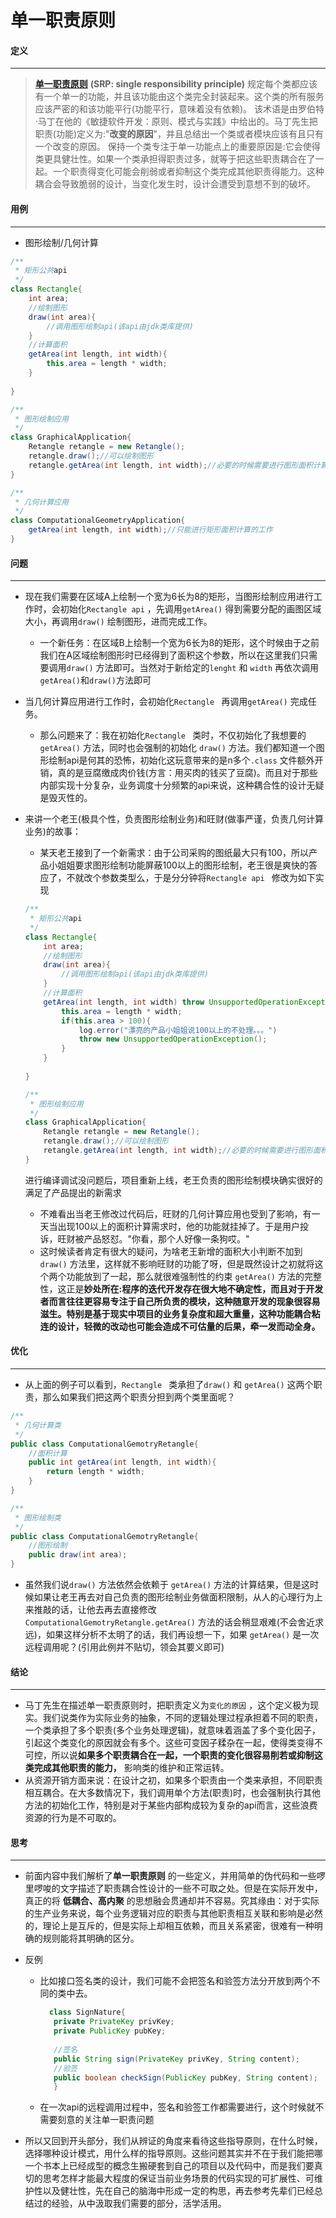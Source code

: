 # 单一职责原则



####  定义

---

> [**单一职责原则**](https://zh.wikipedia.org/wiki/%E5%8D%95%E4%B8%80%E5%8A%9F%E8%83%BD%E5%8E%9F%E5%88%99) **(SRP: single responsibility principle)** 规定每个类都应该有一个单一的功能，并且该功能由这个类完全封装起来。这个类的所有服务应该严密的和该功能平行(功能平行，意味着没有依赖)。                                                                                                    该术语是由罗伯特·马丁在他的《敏捷软件开发：原则、模式与实践》中给出的。马丁先生把职责(功能)定义为:"**改变的原因**"，并且总结出一个类或者模块应该有且只有一个改变的原因。                                                                                                                  保持一个类专注于单一功能点上的重要原因是:它会使得类更具健壮性。如果一个类承担得职责过多，就等于把这些职责耦合在了一起。一个职责得变化可能会削弱或者抑制这个类完成其他职责得能力。这种耦合会导致脆弱的设计，当变化发生时，设计会遭受到意想不到的破坏。



#### 用例

---

* 图形绘制/几何计算

``` java
/**
 * 矩形公共api
 */
class Rectangle{
    int area;
    //绘制图形
    draw(int area){
        //调用图形绘制api(该api由jdk类库提供)
    }
    //计算面积
    getArea(int length, int width){
        this.area = length * width;
    }
        
}

/**
 * 图形绘制应用
 */
class GraphicalApplication{
    Retangle retangle = new Retangle();
    retangle.draw();//可以绘制图形
    retangle.getArea(int length, int width);//必要的时候需要进行图形面积计算(比如:根据计算得到的图形面积确定绘画区域的大小)
}

/**
 * 几何计算应用
 */
class ComputationalGeometryApplication{
    getArea(int length, int width);//只能进行矩形面积计算的工作
}
```



#### 问题

---

* 现在我们需要在区域A上绘制一个宽为6长为8的矩形，当图形绘制应用进行工作时，会初始化`Rectangle api` ，先调用`getArea()` 得到需要分配的画图区域大小，再调用`draw()` 绘制图形，进而完成工作。

  * 一个新任务：在区域B上绘制一个宽为6长为8的矩形，这个时候由于之前我们在A区域绘制图形时已经得到了面积这个参数，所以在这里我们只需要调用`draw()` 方法即可。当然对于新给定的`lenght` 和 `width` 再依次调用`getArea()`和`draw()`方法即可

* 当几何计算应用进行工作时，会初始化`Rectangle ` 再调用`getArea()` 完成任务。

  * 那么问题来了：我在初始化`Rectangle ` 类时，不仅初始化了我想要的`getArea()` 方法，同时也会强制的初始化  `draw()` 方法。我们都知道一个图形绘制api是何其的恐怖，初始化这玩意带来的是n多个`.class` 文件额外开销，真的是豆腐缴成肉价钱(方言：用买肉的钱买了豆腐)。而且对于那些内部实现十分复杂，业务调度十分频繁的api来说，这种耦合性的设计无疑是毁灭性的。

* 来讲一个老王(极具个性，负责图形绘制业务)和旺财(做事严谨，负责几何计算业务)的故事：

  * 某天老王接到了一个新需求：由于公司采购的图纸最大只有100，所以产品小姐姐要求图形绘制功能屏蔽100以上的图形绘制，老王很是爽快的答应了，不就改个参数类型么，于是分分钟将`Rectangle api ` 修改为如下实现

  ```java
  /**
   * 矩形公共api
   */
  class Rectangle{
      int area;
      //绘制图形
      draw(int area){
          //调用图形绘制api(该api由jdk类库提供)
      }
      //计算面积
      getArea(int length, int width) throw UnsupportedOperationException{
          this.area = length * width;
          if(this.area > 100){
              log.error("漂亮的产品小姐姐说100以上的不处理。。。")
              throw new UnsupportedOperationException();
          }
      }
          
  }
  
  /**
   * 图形绘制应用
   */
  class GraphicalApplication{
      Retangle retangle = new Retangle();
      retangle.draw();//可以绘制图形
      retangle.getArea(int length, int width);//必要的时候需要进行图形面积计算(比如:根据计算得到的图形面积确定绘画区域的大小)
  }
  
  ```

  ​        进行编译调试没问题后，项目重新上线，老王负责的图形绘制模块确实很好的满足了产品提出的新需求

  * 不难看出当老王修改过代码后，旺财的几何计算应用也受到了影响，有一天当出现100以上的面积计算需求时，他的功能就挂掉了。于是用户投诉，旺财被产品怒怼。"你看，那个人好像一条狗哎。"
  * 这时候读者肯定有很大的疑问，为啥老王新增的面积大小判断不加到`draw()` 方法里，这样就不影响旺财的功能了呀，但是既然设计之初就将这个两个功能放到了一起，那么就很难强制性的约束 `getArea()` 方法的完整性，这正是**妙处所在:程序的迭代开发存在很大地不确定性，而且对于开发者而言往往更容易专注于自己所负责的模块，这种随意开发的现象很容易滋生。特别是基于现实中项目的业务复杂度和超大重量，这种功能耦合粘连的设计，轻微的改动也可能会造成不可估量的后果，牵一发而动全身。** 



#### 优化

---

* 从上面的例子可以看到，`Rectangle ` 类承担了`draw()` 和 `getArea()` 这两个职责，那么如果我们把这两个职责分担到两个类里面呢？

```  java
/**
 * 几何计算类
 */
public class ComputationalGemotryRetangle{
    //面积计算
    public int getArea(int length, int width){
        return length * width;
    }
}

/**
 * 图形绘制类
 */
public class ComputationalGemotryRetangle{
    //图形绘制
    public draw(int area);
}

```

* 虽然我们说`draw()` 方法依然会依赖于 `getArea()` 方法的计算结果，但是这时候如果让老王再去对自己负责的图形绘制业务做面积限制，从人的心理行为上来推敲的话，让他去再去直接修改 `ComputationalGemotryRetangle.getArea()` 方法的话会稍显艰难(不会舍近求远)，如果这样分析不太明了的话，我们再设想一下，如果 `getArea()` 是一次远程调用呢？(引用此例并不贴切，领会其要义即可)



#### 结论

---

* 马丁先生在描述单一职责原则时，把职责定义为`变化的原因` ，这个定义极为现实。我们说类作为实际业务的抽象，不同的逻辑处理过程承担着不同的职责，一个类承担了多个职责(多个业务处理逻辑)，就意味着涵盖了多个变化因子，引起这个类变化的原因就会有多个。这些可变因子糅杂在一起，使得类变得不可控，所以说**如果多个职责耦合在一起，一个职责的变化很容易削若或抑制这类完成其他职责的能力，** 影响类的维护和正常运转。
* 从资源开销方面来说：在设计之初，如果多个职责由一个类来承担，不同职责相互耦合。在大多数情况下，我们调用单个方法(职责)时，也会强制执行其他方法的初始化工作，特别是对于某些内部构成较为复杂的api而言，这些浪费资源的行为是不可取的。



#### 思考

---

* 前面内容中我们解析了**单一职责原则** 的一些定义，并用简单的伪代码和一些啰里啰唆的文字描述了职责耦合性设计的一些不可取之处。但是在实际开发中，真正的将 **低耦合、高内聚** 的思想融会贯通却并不容易。究其缘由：对于实际的生产业务来说，每个业务逻辑对应的职责与其他职责相互关联和影响是必然的，理论上是互斥的，但是实际上却相互依赖，而且关系紧密，很难有一种明确的规则能将其明确的区分。

* 反例

  * 比如接口签名类的设计，我们可能不会把签名和验签方法分开放到两个不同的类中去。

     ``` java
       class SignNature{
        private PrivateKey privKey;
        private PublicKey pubKey;
        
        //签名
        public String sign(PrivateKey privKey, String content);
        //验签
        public boolean checkSign(PublicKey pubKey, String content);
        }
     ```
  * 在一次api的远程调用过程中，签名和验签工作都需要进行，这个时候就不需要刻意的关注单一职责问题

* 所以又回到开头部分，我们从辨证的角度来看待这些指导原则，在什么时候，选择哪种设计模式，用什么样的指导原则。这些问题其实并不在于我们能把哪一个书本上已经成型的概念生搬硬套到自己的项目以及代码中，而是我们要真切的思考怎样才能最大程度的保证当前业务场景的代码实现的可扩展性、可维护性以及健壮性，先在自己的脑海中形成一定的构思，再去参考先辈们已经总结过的经验，从中汲取我们需要的部分，活学活用。













